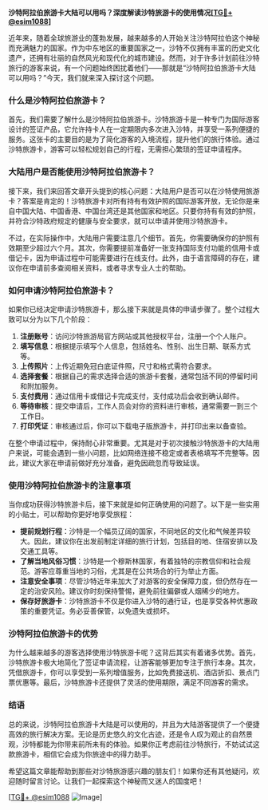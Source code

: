 **沙特阿拉伯旅游卡大陆可以用吗？深度解读沙特旅游卡的使用情况[[TG💪+ @esim1088](https://t.me/s/esim1088)]**

近年来，随着全球旅游业的蓬勃发展，越来越多的人开始关注沙特阿拉伯这个神秘而充满魅力的国家。作为中东地区的重要国家之一，沙特不仅拥有丰富的历史文化遗产，还拥有壮丽的自然风光和现代化的城市建设。然而，对于许多计划前往沙特旅行的游客来说，有一个问题始终困扰着他们——那就是“沙特阿拉伯旅游卡大陆可以用吗？”今天，我们就来深入探讨这个问题。

### 什么是沙特阿拉伯旅游卡？

首先，我们需要了解什么是沙特阿拉伯旅游卡。沙特旅游卡是一种专门为国际游客设计的签证产品，它允许持卡人在一定期限内多次进入沙特，并享受一系列便捷的服务。这张卡的主要目的是为了简化游客的入境流程，提升他们的旅行体验。通过沙特旅游卡，游客可以轻松规划自己的行程，无需担心繁琐的签证申请程序。

### 大陆用户是否能使用沙特阿拉伯旅游卡？

接下来，我们来回答文章开头提到的核心问题：大陆用户是否可以在沙特使用旅游卡？答案是肯定的！沙特旅游卡对所有持有有效护照的国际游客开放，无论你是来自中国大陆、中国香港、中国台湾还是其他国家和地区。只要你持有有效的护照，并符合沙特政府规定的健康与安全要求，就可以申请并使用沙特旅游卡。

不过，在实际操作中，大陆用户需要注意几个细节。首先，你需要确保你的护照有效期至少超过六个月。其次，你需要提前准备好一张支持国际支付功能的信用卡或借记卡，因为申请过程中可能需要进行在线支付。此外，由于语言障碍的存在，建议你在申请前多查阅相关资料，或者寻求专业人士的帮助。

### 如何申请沙特阿拉伯旅游卡？

如果你已经决定申请沙特旅游卡，那么接下来就是具体的申请步骤了。整个过程大致可以分为以下几个阶段：

1. **注册账号**：访问沙特旅游局官方网站或其他授权平台，注册一个个人账户。
2. **填写信息**：根据提示填写个人信息，包括姓名、性别、出生日期、联系方式等。
3. **上传照片**：上传近期免冠白底证件照，尺寸和格式需符合要求。
4. **选择套餐**：根据自己的需求选择合适的旅游卡套餐，通常包括不同的停留时间和附加服务。
5. **支付费用**：通过信用卡或借记卡完成支付，支付成功后会收到确认邮件。
6. **等待审核**：提交申请后，工作人员会对你的资料进行审核，通常需要一到三个工作日。
7. **打印凭证**：审核通过后，你可以下载电子版旅游卡，并打印出来以备查验。

在整个申请过程中，保持耐心非常重要。尤其是对于初次接触沙特旅游卡的大陆用户来说，可能会遇到一些小问题，比如网络连接不稳定或者表格填写不完整等。因此，建议大家在申请前做好充分准备，避免因疏忽而导致延误。

### 使用沙特阿拉伯旅游卡的注意事项

当你成功获得沙特旅游卡后，接下来就是如何正确使用的问题了。以下是一些实用的小贴士，可以帮助你更好地享受旅程：

- **提前规划行程**：沙特是一个幅员辽阔的国家，不同地区的文化和气候差异较大。因此，建议你在出发前制定详细的旅行计划，包括目的地、住宿安排以及交通工具等。
- **了解当地风俗习惯**：沙特是一个穆斯林国家，有着独特的宗教信仰和社会规范。游客应尊重当地的习俗，尤其是在公共场合的行为举止方面。
- **注意安全事项**：尽管沙特近年来加大了对游客的安全保障力度，但仍然存在一定的治安风险。建议你时刻保持警惕，避免前往偏僻或人烟稀少的地方。
- **保存好旅游卡**：沙特旅游卡不仅是你进入沙特的通行证，也是享受各种优惠政策的重要凭证。务必妥善保管，以免遗失或损坏。

### 沙特阿拉伯旅游卡的优势

为什么越来越多的游客选择使用沙特旅游卡呢？这背后其实有着诸多优势。首先，沙特旅游卡极大地简化了签证申请流程，让游客能够更加专注于旅行本身。其次，凭借旅游卡，你可以享受到一系列增值服务，比如免费接送机、酒店折扣、景点门票优惠等。最后，沙特旅游卡还提供了灵活的使用期限，满足不同游客的需求。

### 结语

总的来说，沙特阿拉伯旅游卡大陆是可以使用的，并且为大陆游客提供了一个便捷高效的旅行解决方案。无论是历史悠久的文化古迹，还是令人叹为观止的自然景观，沙特都能为你带来前所未有的体验。如果你正考虑前往沙特旅行，不妨试试这款旅游卡，相信它会成为你旅途中的得力助手。

希望这篇文章能帮助到那些对沙特旅游感兴趣的朋友们！如果你还有其他疑问，欢迎随时留言讨论。让我们一起探索这个神秘而又迷人的国度吧！

[[TG💪+ @esim1088](https://t.me/s/esim1088) ![Image](https://i.postimg.cc/4NQfJmqS/Snipaste-2025-05-13-00-14-12.png)]